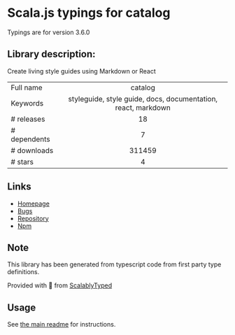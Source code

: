 
# Scala.js typings for catalog

Typings are for version 3.6.0

## Library description:
Create living style guides using Markdown or React

|                    |                 |
| ------------------ | :-------------: |
| Full name          | catalog |
| Keywords           | styleguide, style guide, docs, documentation, react, markdown |
| # releases         | 18 |
| # dependents       | 7 |
| # downloads        | 311459 |
| # stars            | 4 |

## Links
- [Homepage](https://www.catalog.style/)
- [Bugs](https://github.com/interactivethings/catalog/issues)
- [Repository](https://github.com/interactivethings/catalog)
- [Npm](https://www.npmjs.com/package/catalog)
    


## Note
This library has been generated from typescript code from first party type definitions.

Provided with :purple_heart: from [ScalablyTyped](https://github.com/oyvindberg/ScalablyTyped)

## Usage
See [the main readme](../../readme.md) for instructions.


